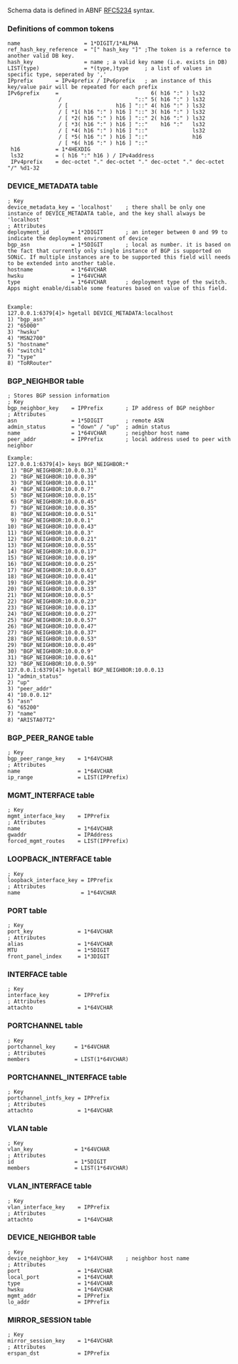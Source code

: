 Schema data is defined in ABNF [RFC5234](https://tools.ietf.org/html/rfc5234) syntax.

### Definitions of common tokens
    name                    = 1*DIGIT/1*ALPHA
    ref_hash_key_reference  = "[" hash_key "]" ;The token is a refernce to another valid DB key.
    hash_key                = name ; a valid key name (i.e. exists in DB)
    LIST(type)              = *(type,)type     ; a list of values in specific type, seperated by ','
    IPprefix       = IPv4prefix / IPv6prefix   ; an instance of this key/value pair will be repeated for each prefix
    IPv6prefix     =                             6( h16 ":" ) ls32
                    /                       "::" 5( h16 ":" ) ls32
                    / [               h16 ] "::" 4( h16 ":" ) ls32
                    / [ *1( h16 ":" ) h16 ] "::" 3( h16 ":" ) ls32
                    / [ *2( h16 ":" ) h16 ] "::" 2( h16 ":" ) ls32
                    / [ *3( h16 ":" ) h16 ] "::"    h16 ":"   ls32
                    / [ *4( h16 ":" ) h16 ] "::"              ls32
                    / [ *5( h16 ":" ) h16 ] "::"              h16
                    / [ *6( h16 ":" ) h16 ] "::"
     h16           = 1*4HEXDIG
     ls32          = ( h16 ":" h16 ) / IPv4address
     IPv4prefix    = dec-octet "." dec-octet "." dec-octet "." dec-octet "/" %d1-32

### DEVICE_METADATA table

    ; Key
    device_metadata_key = 'localhost'    ; there shall be only one instance of DEVICE_METADATA table, and the key shall always be 'localhost'
    ; Attributes
    deployment_id       = 1*2DIGIT       ; an integer between 0 and 99 to indicate the deployment enviroment of device
    bgp_asn             = 1*5DIGIT       ; local as number. it is based on the fact that currently only single instance of BGP is supported on SONiC. If multiple instances are to be supported this field will needs to be extended into another table.
    hostname            = 1*64VCHAR      
    hwsku               = 1*64VCHAR
    type                = 1*64VCHAR      ; deployment type of the switch. Apps might enable/disable some features based on value of this field.    
    
    Example:
    127.0.0.1:6379[4]> hgetall DEVICE_METADATA:localhost
    1) "bgp_asn"
    2) "65000"
    3) "hwsku"
    4) "MSN2700"
    5) "hostname"
    6) "switch1"
    7) "type"
    8) "ToRRouter"
    
### BGP_NEIGHBOR table

    ; Stores BGP session information
    ; Key
    bgp_neighbor_key    = IPPrefix       ; IP address of BGP neighbor
    ; Attributes
    asn                 = 1*5DIGIT       ; remote ASN
    admin_status        = "down" / "up"  ; admin status
    name                = 1*64VCHAR      ; neighbor host name
    peer_addr           = IPPrefix       ; local address used to peer with neighbor

    Example:
    127.0.0.1:6379[4]> keys BGP_NEIGHBOR:*
     1) "BGP_NEIGHBOR:10.0.0.31"
     2) "BGP_NEIGHBOR:10.0.0.39"
     3) "BGP_NEIGHBOR:10.0.0.11"
     4) "BGP_NEIGHBOR:10.0.0.7"
     5) "BGP_NEIGHBOR:10.0.0.15"
     6) "BGP_NEIGHBOR:10.0.0.45"
     7) "BGP_NEIGHBOR:10.0.0.35"
     8) "BGP_NEIGHBOR:10.0.0.51"
     9) "BGP_NEIGHBOR:10.0.0.1"
    10) "BGP_NEIGHBOR:10.0.0.43"
    11) "BGP_NEIGHBOR:10.0.0.3"
    12) "BGP_NEIGHBOR:10.0.0.21"
    13) "BGP_NEIGHBOR:10.0.0.55"
    14) "BGP_NEIGHBOR:10.0.0.17"
    15) "BGP_NEIGHBOR:10.0.0.19"
    16) "BGP_NEIGHBOR:10.0.0.25"
    17) "BGP_NEIGHBOR:10.0.0.63"
    18) "BGP_NEIGHBOR:10.0.0.41"
    19) "BGP_NEIGHBOR:10.0.0.29"
    20) "BGP_NEIGHBOR:10.0.0.33"
    21) "BGP_NEIGHBOR:10.0.0.5"
    22) "BGP_NEIGHBOR:10.0.0.23"
    23) "BGP_NEIGHBOR:10.0.0.13"
    24) "BGP_NEIGHBOR:10.0.0.27"
    25) "BGP_NEIGHBOR:10.0.0.57"
    26) "BGP_NEIGHBOR:10.0.0.47"
    27) "BGP_NEIGHBOR:10.0.0.37"
    28) "BGP_NEIGHBOR:10.0.0.53"
    29) "BGP_NEIGHBOR:10.0.0.49"
    30) "BGP_NEIGHBOR:10.0.0.9"
    31) "BGP_NEIGHBOR:10.0.0.61"
    32) "BGP_NEIGHBOR:10.0.0.59"
    127.0.0.1:6379[4]> hgetall BGP_NEIGHBOR:10.0.0.13
    1) "admin_status"
    2) "up"
    3) "peer_addr"
    4) "10.0.0.12"
    5) "asn"
    6) "65200"
    7) "name"
    8) "ARISTA07T2"

### BGP_PEER_RANGE table

    ; Key
    bgp_peer_range_key    = 1*64VCHAR
    ; Attributes
    name                  = 1*64VCHAR
    ip_range              = LIST(IPPrefix)


### MGMT_INTERFACE table

    ; Key
    mgmt_interface_key    = IPPrefix
    ; Attributes
    name                  = 1*64VCHAR
    gwaddr                = IPAddress  
    forced_mgmt_routes    = LIST(IPPrefix)  
    

### LOOPBACK_INTERFACE table

    ; Key
    loopback_interface_key = IPPrefix
    ; Attributes
    name                   = 1*64VCHAR
    

### PORT table

    ; Key
    port_key              = 1*64VCHAR
    ; Attributes
    alias                 = 1*64VCHAR
    MTU                   = 1*5DIGIT  
    front_panel_index     = 1*3DIGIT      
    
### INTERFACE table

    ; Key
    interface_key         = IPPrefix
    ; Attributes
    attachto              = 1*64VCHAR
    
### PORTCHANNEL table

    ; Key
    portchannel_key      = 1*64VCHAR
    ; Attributes
    members              = LIST(1*64VCHAR)
    
### PORTCHANNEL_INTERFACE table

    ; Key
    portchannel_intfs_key = IPPrefix
    ; Attributes
    attachto              = 1*64VCHAR

### VLAN table

    ; Key
    vlan_key             = 1*64VCHAR
    ; Attributes
    id                   = 1*5DIGIT 
    members              = LIST(1*64VCHAR)
    
### VLAN_INTERFACE table

    ; Key
    vlan_interface_key    = IPPrefix
    ; Attributes
    attachto              = 1*64VCHAR

### DEVICE_NEIGHBOR table

    ; Key
    device_neighbor_key   = 1*64VCHAR    ; neighbor host name
    ; Attributes
    port                  = 1*64VCHAR
    local_port            = 1*64VCHAR
    type                  = 1*64VCHAR
    hwsku                 = 1*64VCHAR
    mgmt_addr             = IPPrefix
    lo_addr               = IPPrefix

### MIRROR_SESSION table

    ; Key
    mirror_session_key    = 1*64VCHAR
    ; Attributes
    erspan_dst            = IPPrefix
      
